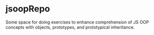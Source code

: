 # jsoopRepo
Some space for doing exercises to enhance comprehension of JS OOP concepts with objects, prototypes, and prototypical inheritance.
